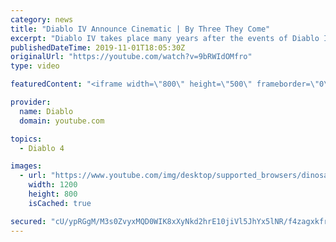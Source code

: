 ```yaml
---
category: news
title: "Diablo IV Announce Cinematic | By Three They Come"
excerpt: "Diablo IV takes place many years after the events of Diablo III, after millions have been slaughtered by the actions of the High ..."
publishedDateTime: 2019-11-01T18:05:30Z
originalUrl: "https://youtube.com/watch?v=9bRWIdOMfro"
type: video

featuredContent: "<iframe width=\"800\" height=\"500\" frameborder=\"0\" src=\"https://www.youtube.com/embed/9bRWIdOMfro\" allow=\"accelerometer; autoplay; encrypted-media; gyroscope; picture-in-picture\" allowfullscreen></iframe>"

provider:
  name: Diablo
  domain: youtube.com

topics:
  - Diablo 4

images:
  - url: "https://www.youtube.com/img/desktop/supported_browsers/dinosaur.png"
    width: 1200
    height: 800
    isCached: true

secured: "cU/ypRGgM/M3s0ZvyxMQD0WIK8xXyNkd2hrE10jiVl5JhYx5lNR/f4zagxkfrOqTb2GFVJAUVfUv3E3hRq1XtZ/63m7CXs5qX70pVpbN03ksRgWobtkXutWXNit0fRKUeOm8LTQcKK9HX/7T7PvDzT15mbqKVFwjBn1p/paNPRD27lEIQz0VgTwgLI4AyCbtOv7cslM8JGA9vPHHxkLVdAU8md4NeB8J/RLfTYDpVKwwRxbCSNr7RiIvdUb+8HgFzYs6oATiQ26UI0PinQ1r5tu3E+0+OJotsuUvG1y2T8ByvzypTsK11JUd8d0ud88ymanfXhl8MJ6fVlbkQC5bcZOQJqdCcrInE/vAas8cZ5m+OY/EmZaGJNU8TEhrOalzCNfiRm3Bwe2FAIO+RsXMeDbsKmYfqhL4beg0LASnNevlRyPeRwHgHZ29Rlo0+hen;xzcpWpfv0hZO0TpaIr8W7A=="
---
```


